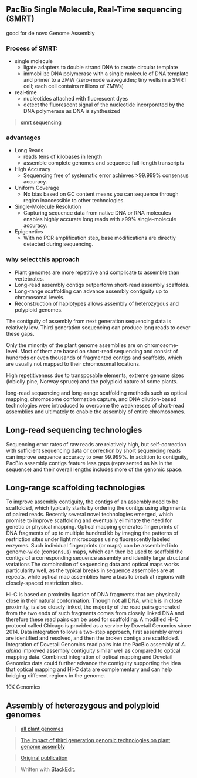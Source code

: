 ## PacBio Single Molecule, Real-Time sequencing (SMRT)
good for de novo Genome Assembly

### Process of SMRT:
- single molecule
	+ ligate adapters to double strand DNA to create circular template
	+ immobilize DNA polymerase with a single molecule of DNA template and primer to a ZMW (zero-mode waveguides; tiny wells in a SMRT cell; each cell contains millions of ZMWs)
- real-time
	+ nucleotides attached with fluorescent dyes
	+ detect the fluorescent signal of the nucleotide incorporated by the DNA polymerase as DNA is synthesized
> [smrt sequencing](https://www.pacb.com/smrt-science/smrt-sequencing/)

### advantages 
- Long Reads
	+ reads tens of kilobases in length	
	+ assemble complete genomes and sequence full-length transcripts
- High Accuracy
	+ Sequencing free of systematic error achieves >99.999% consensus accuracy.
- Uniform Coverage
	+ No bias based on GC content means you can sequence through region inaccessible to other technologies.
- Single-Molecule Resolution
	+ Capturing sequence data from native DNA or RNA molecules enables highly accurate long reads with >99% single-molecule accuracy.
- Epigenetics
	+ With no PCR amplification step, base modifications are directly detected during sequencing.

### why select this approach
- Plant genomes are more repetitive and complicate to assemble than vertebrates.
- Long-read assembly contigs outperform short-read assembly scaffolds.
- Long-range scaffolding can advance assembly contiguity up to chromosomal levels.
- Reconstruction of haplotypes allows assembly of heterozygous and polyploid genomes.

The contiguity of assembly from next generation sequencing data is relatively low. Third generation sequencing can produce long reads to cover these gaps.

Only the minority of the plant genome assemblies are on chromosome-level. Most of them are based on short-read sequencing and consist of hundreds or even thousands of fragmented contigs and scaffolds, which are usually not mapped to their chromosomal locations.

High repetitiveness due to transposable elements, extreme genome sizes (loblolly pine, Norway spruce) and the polyploid nature of some plants. 

long-read sequencing and long-range scaffolding methods such as optical mapping, chromosome conformation capture, and DNA dilution-based technologies were introduced to overcome the weaknesses of short-read assemblies and ultimately to enable the assembly of entire chromosomes.

## Long-read sequencing technologies
Sequencing error rates of raw reads are relatively high, but self-correction with sufficient sequencing data or correction by short sequencing reads can improve sequence accuracy to over 99.999%.
In addition to contiguity, PacBio assembly contigs feature less gaps (represented as Ns in the sequence) and their overall lengths includes more of the genomic space. 

## Long-range scaffolding technologies
To improve assembly contiguity, the contigs of an assembly need to be scaffolded, which typically starts by ordering the contigs using alignments of paired reads.
Recently several novel technologies emerged, which promise to improve scaffolding and eventually eliminate the need for genetic or physical mapping.
Optical mapping generates fingerprints of DNA fragments of up to multiple hundred kb by imaging the patterns of restriction sites under light microscopes using fluorescently labeled enzymes.
Such individual fingerprints (or maps) can be assembled into genome-wide (consensus) maps, which can then be used to scaffold the contigs of a corresponding sequence assembly and identify large structural variations
The combination of sequencing data and optical maps works particularity well, as the typical breaks in sequence assemblies are at repeats, while optical map assemblies have a bias to break at regions with closely-spaced restriction sites.

Hi-C is based on proximity ligation of DNA fragments that are physically close in their natural conformation. 
Though not all DNA, which is in close proximity, is also closely linked, the majority of the read pairs generated from the two ends of such fragments comes from closely linked DNA and therefore these read pairs can be used for scaffolding.
A modified Hi-C protocol called Chicago is provided as a service by Dovetail Genomics since 2014.
Data integration follows a two-step approach, first assembly errors are identified and resolved, and then the broken contigs are scaffolded.
Integration of Dovetail Genomics read pairs into the PacBio assembly of _A. alpina_ improved assembly contiguity similar well as compared to optical mapping data.
Combined integration of optical mapping and Dovetail Genomics data could further advance the contiguity supporting the idea that optical mapping and Hi-C data are complementary and can help bridging different regions in the genome.

10X Genomics
## Assembly of heterozygous and polyploid genomes



>[all plant genomes](https://www.plabipd.de/plant_genomes_pa.ep)

> [The impact of third generation genomic technologies on plant genome assembly](https://www.sciencedirect.com/science/article/pii/S1369526616301315#!)

> [Original publication](https://science.sciencemag.org/content/323/5910/133/tab-pdf)

> Written with [StackEdit](https://stackedit.io/).
<!--stackedit_data:
eyJoaXN0b3J5IjpbMTIzODkwOTA1MywtODUxNjkxMTY0LC0xMD
E4Mzk3MTQzLDEwOTE2MTEzMzcsNzIwMzY0MDg3LDIxMTQyNDQy
MTksLTE1MTI2MjU0NzYsNTMyMjExMzEzLC0yNTcxNjI2NTcsOD
Y3NTM3Njk2LDEzMDk0NDcyMDQsLTUzNjEyOTc3MSwtOTczMTI4
MjA4LC0xNDcwMTAzMTYyLDExODMxMzQ0MzYsMTAzNDI0OTQ0Mi
w1MjY2NTA4OTEsLTM1Njk3MzEyNiw2OTA0NzI4MDUsMzcwNjEx
Njc5XX0=
-->